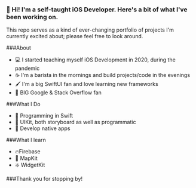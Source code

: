 ### 👋 Hi! I'm a self-taught iOS Developer. Here's a bit of what I've been working on.

This repo serves as a kind of ever-changing portfolio of projects I'm currently excited about; please feel free to look around.

###About
  - 💻 I started teaching myself iOS Development in 2020, during the pandemic
  - ☕️ I'm a barista in the mornings and build projects/code in the evenings
  - 🖌️ I'm a big SwiftUI fan and love learning new frameworks
  - 🫶 BIG Google & Stack Overflow fan

###What I Do
  - 🎨 Programming in Swift
  - 📲 UIKit, both storyboard as well as programmatic 
  - 💽 Develop native apps

###What I learn
  - 🔥Firebase
  - 📍 MapKit
  - ❇️ WidgetKit

###Thank you for stopping by!
